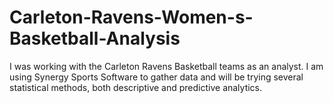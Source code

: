 # Carleton-Ravens-Women-s-Basketball-Analysis
I was working with the Carleton Ravens Basketball teams as an analyst. I am using Synergy Sports Software to gather data and will be trying several statistical methods, both descriptive and predictive analytics.
